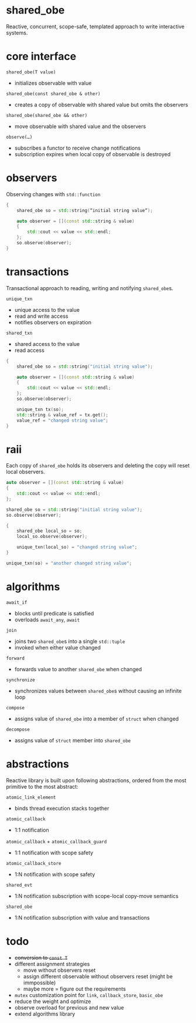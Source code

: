 # shared_obe
Reactive, concurrent, scope-safe, templated approach to write interactive systems.

# core interface
`shared_obe(T value)`
- initializes observable with value

`shared_obe(const shared_obe & other)`
- creates a copy of observable with shared value but omits the observers

`shared_obe(shared_obe && other)`
- move observable with shared value and the observers

`observe(…)`
- subscribes a functor to receive change notifications
- subscription expires when local copy of observable is destroyed


# observers
Observing changes with `std::function`

```cpp
{
    shared_obe so = std::string(“initial string value“);

    auto observer = [](const std::string & value)
    {
    	std::cout << value << std::endl;
    };
    so.observe(observer);
}
```

# transactions
Transactional approach to reading, writing and notifying `shared_obe`s.

`unique_txn`
- unique access to the value
- read and write access
- notifies observers on expiration

`shared_txn`
- shared access to the value
- read access

```cpp
{
    shared_obe so = std::string("initial string value");

    auto observer = [](const std::string & value)
    {
        std::cout << value << std::endl;
    };
    so.observe(observer);

    unique_txn tx(so);
    std::string & value_ref = tx.get();
    value_ref = "changed string value";
}
```

# raii
Each copy of `shared_obe` holds its observers and deleting the copy will
reset local observers.

```cpp
auto observer = [](const std::string & value)
{
    std::cout << value << std::endl;
};

shared_obe so = std::string("initial string value");
so.observe(observer);

{
    shared_obe local_so = so;
    local_so.observe(observer);

    unique_txn(local_so) = "changed string value";
}

unique_txn(so) = "another changed string value";
```

# algorithms

`await_if`
- blocks until predicate is satisfied
- overloads `await_any`, `await`

`join`
- joins two `shared_obe`s into a single `std::tuple`
- invoked when either value changed

`forward`
- forwards value to another `shared_obe` when changed

`synchronize`
- synchronizes values between `shared_obe`s without causing an infinite loop

`compose`
- assigns value of `shared_obe` into a member of `struct` when changed

`decompose`
- assigns value of `struct` member into `shared_obe`

# abstractions
Reactive library is built upon following abstractions, ordered from the most primitive to the most abstract:

`atomic_link_element`
- binds thread execution stacks together

`atomic_callback` 
- 1:1 notification

`atomic_callback` + `atomic_callback_guard`
- 1:1 notification with scope safety

`atomic_callback_store`
- 1:N notification with scope safety
 
 `shared_evt`
 - 1:N notification subscription with scope-local copy-move semantics

 `shared_obe`
 - 1:N notification subscription with value and transactions

# todo
- <s>conversion to `const T`</s>
- different assignment strategies
    - move without observers reset
    - assign different observable without observers reset (might be immpossible)
    - maybe more = figure out the requirements
- `mutex` customization point for `link`, `callback_store`, `basic_obe`
- reduce the weight and optimize
- observe overload for previous and new value
- extend algorithms library